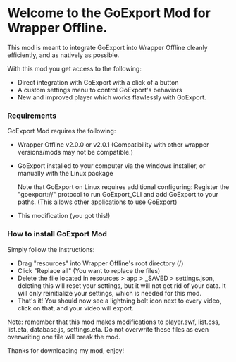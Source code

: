 # Welcome to the GoExport Mod for Wrapper Offline.

This mod is meant to integrate GoExport into Wrapper Offline cleanly efficiently, and as natively as possible.



With this mod you get access to the following:

* Direct integration with GoExport with a click of a button
* A custom settings menu to control GoExport's behaviors
* New and improved player which works flawlessly with GoExport.



### Requirements

GoExport Mod requires the following:

* Wrapper Offline v2.0.0 or v2.0.1 (Compatibility with other wrapper versions/mods may not be compatible.)
* GoExport installed to your computer via the windows installer, or manually with the Linux package

  Note that GoExport on Linux requires additional configuring: Register the "goexport://" protocol to run GoExport\_CLI and add GoExport to your paths. (This allows other applications to use GoExport)
* This modification (you got this!)



### How to install GoExport Mod

Simply follow the instructions:

* Drag "resources" into Wrapper Offline's root directory (/)
* Click "Replace all" (You want to replace the files)
* Delete the file located in resources > app > \_SAVED > settings.json, deleting this will reset your settings, but it will not get rid of your data. It will only reinitialize your settings, which is needed for this mod.
* That's it! You should now see a lightning bolt icon next to every video, click on that, and your video will export.



Note: remember that this mod makes modifications to player.swf, list.css, list.eta, database.js, settings.eta. Do not overwrite these files as even overwriting one file will break the mod.



Thanks for downloading my mod, enjoy!

